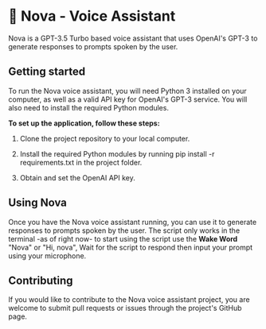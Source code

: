 # 🤖 Nova - Voice Assistant
Nova is a GPT-3.5 Turbo based voice assistant that uses OpenAI's GPT-3 to generate responses to prompts spoken by the user.

## Getting started
To run the Nova voice assistant, you will need Python 3 installed on your computer, as well as a valid API key for OpenAI's GPT-3 service. You will also need to install the required Python modules.

**To set up the application, follow these steps:**

1. Clone the project repository to your local computer.

2. Install the required Python modules by running pip install -r requirements.txt in the project folder.

3. Obtain and set the OpenAI API key.

## Using Nova
Once you have the Nova voice assistant running, you can use it to generate responses to prompts spoken by the user. The script only works in the terminal -as of right now- to start using the script use the **Wake Word** "Nova" or "Hi, nova", Wait for the script to respond then input your prompt using your microphone.

## Contributing
If you would like to contribute to the Nova voice assistant project, you are welcome to submit pull requests or issues through the project's GitHub page.
